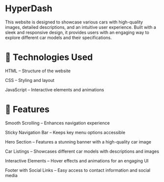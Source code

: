 # HyperDash

This website is designed to showcase various cars with high-quality images, detailed descriptions, and an intuitive user experience. Built with a sleek and responsive design, it provides users with an engaging way to explore different car models and their specifications.

# 🔧 Technologies Used
HTML – Structure of the website

CSS – Styling and layout

JavaScript – Interactive elements and animations

# 🎯 Features
Smooth Scrolling – Enhances navigation experience

Sticky Navigation Bar – Keeps key menu options accessible

Hero Section – Features a stunning banner with a high-quality car image

Car Listings – Showcases different car models with descriptions and images

Interactive Elements – Hover effects and animations for an engaging UI

Footer with Social Links – Easy access to contact information and social media
